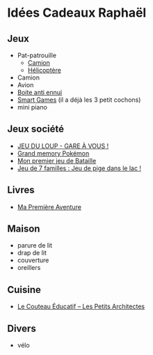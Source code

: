 # Idées Cadeaux Raphaël

## Jeux

- Pat-patrouille
  - [Camion](https://amzn.eu/d/7L6gCK6)
  - [Hélicoptère](https://amzn.eu/d/d6pphEk)
- Camion
- Avion
- [Boite anti ennui](https://www.natureetdecouvertes.com/enfant/librairie/decouverte-apprentissage/la-boite-anti-ennui-11209630)
- [Smart Games](https://www.smartgames.eu/fr/collection/jeux-préscolaires) (il a déjà les 3 petit cochons)
- mini piano

## Jeux société

- [JEU DU LOUP - GARE À VOUS !](https://www.avenuedesjeux.com/editions-auzou-jeux-de-cartes-jeu-du-loup-gare-a-vous.1414050.html)
- [Grand memory Pokémon](https://www.avenuedesjeux.com/ravensburger-grand-memory-pokemon.2875000.html)
- [Mon premier jeu de Bataille](https://www.avenuedesjeux.com/editions-auzou-mon-premier-jeu-de-bataille.157323.html#description-nav)
- [Jeu de 7 familles : Jeu de pige dans le lac !](https://www.avenuedesjeux.com/jeu-de-7-familles-jeu-de-pige-dans-le-lac.157349.html#description-nav)

## Livres

- [Ma Première Aventure](https://share.google/zNpQEx4dexQ9lpYxY)

## Maison

- parure de lit
- drap de lit
- couverture
- oreillers

## Cuisine

- [Le Couteau Éducatif – Les Petits Architectes](https://share.google/l084cgu2bJOI7xyi0)

## Divers

- vélo
